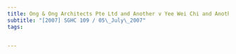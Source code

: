 ```yaml
---
title: Ong & Ong Architects Pte Ltd and Another v Yee Wei Chi and Another 
subtitle: "[2007] SGHC 109 / 05\_July\_2007"
tags:


---
```



